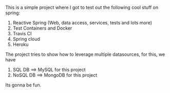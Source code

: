 This is a simple project where I got to test out the following cool stuff on spring:
1. Reactive Spring (Web, data access, services, tests and lots more)
2. Test Containers and Docker
3. Travis CI
4. Spring cloud
5. Heroku

The project tries to show how to leverage multiple datasources, for this, we have
1. SQL DB ==> MySQL for this project
2. NoSQL DB ==> MongoDB for this project

Its gonna be fun.